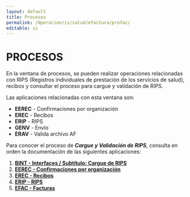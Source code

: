 ```yaml
---
layout: default
title: Procesos
permalink: /Operacion/is/salud/efactura/profac/
editable: si
---
```


# PROCESOS  

En la ventana de procesos, se pueden realizar operaciones relacionadas con RIPS (Registros individuales de prestación de los servicios de salud), recibos y consultar el proceso para cargue y validación de RIPS.    

Las aplicaciones relacionadas con esta ventana son:  

* **EEREC** - Confirmaciones por organización  
* **EREC** - Recibos  
* **ERIP** - RIPS  
* **GENV** - Envío  
* **ERAV** - Valida archivo AF  

Para conocer el proceso de **_Cargue y Validación de RIPS_**, consulta en orden la documentación de las siguientes aplicaciones:  

1. [**BINT - Interfaces / Subtítulo: Cargue de RIPS**](http://docs.oasiscom.com/Operacion/utility/barchi/bint#bint-interfaces)  
2. [**EEREC - Confirmaciones por organización**](http://docs.oasiscom.com/Operacion/is/salud/efactura/profac/eerec)  
3. [**EREC - Recibos**](http://docs.oasiscom.com/Operacion/is/salud/efactura/profac/erec)  
4. [**ERIP - RIPS**](http://docs.oasiscom.com/Operacion/is/salud/efactura/profac/erip)  
5. [**EFAC - Facturas**]()  